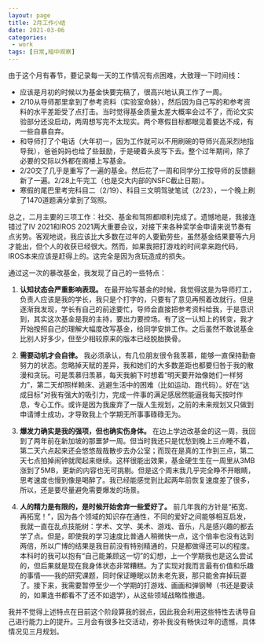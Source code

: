 ```yaml
---
layout: page
title: 2月工作小结
date: 2021-03-06
categories:
 - work
tags: [日常,暗中观察]
---
```


由于这个月有春节，要记录每一天的工作情况有点困难，大致理一下时间线：

- 应该是月初的时候以为基金快要完稿了，很高兴地认真工作了一周。
- 2/10从导师那里拿到了参考资料（实验室命脉），然后因为自己写的和参考资料的水平差距受了点打击。当时觉得基金质量太差大概率会过不了，而论文实验部分还没启动，两周想写完不太现实。两个寒假目标都眼见着要达不成，有一些自暴自弃。
- 和导师打了个电话（大年初一，因为工作就可以不用刷碗的导师兴高采烈地指导我），爸爸妈妈也给了些鼓励，于是硬着头皮写下去。整个过年期间，除了必要的交际以外都在阁楼上写基金。
- 2/20交了几乎是重写了一遍的基金。然后花了一周和同学分工按导师的反馈翻新了一遍。2/28上午完工（也是交大内部的NSFC截止日期）。
- 寒假的尾巴里考完科目二（2/19）、科目三文明驾驶笔试（2/23），一个晚上刷了1470道题满分拿到了驾照。

总之，二月主要的三项工作：社交、基金和驾照都顺利完成了。遗憾地是，我接连错过了IV 2021和IROS 2021两大重要会议，对接下来各种奖学金申请来说节奏有点劣势。客观地说，我应该比大多数在过年的人要勤劳些，虽然基金结果要等六月才能出，但个人的收获已经很大。然而，如果我把打游戏的时间拿来跑代码，IROS本来应该是赶得上的。这完全是因为贪玩造成的损失。

通过这一次的暴改基金，我发现了自己的一些特点：
1. **认知状态会严重影响表现。** 在最开始写基金的时候，我觉得这是为导师打工，负责人应该是我的学长，我只是个打字的，只要有了意见再照着改就行。但是逐渐我发现，学长有自己的前途要忙，导师会直接把参考资料给我，于是意识到，其实这次基金是我的主持，要出力要控场。有了这一认知上的转变，我才开始按照自己的理解大幅度改写基金，给同学安排工作。之后虽然不敢说基金比别人好多少，但至少相较原来的版本已经脱胎换骨。

2. **需要动机才会自律。** 我必须承认，有几位朋友很令我羡慕，能够一直保持勤奋努力的状态。忽略掉天赋的差异，我和她们的大多数差距也都要归咎于我的散漫和贪玩。可是羡慕归羡慕，每天我躺下时想着“明天要开始像她们一样努力”，第二天却照样赖床、逃避生活中的困难（比如运动、跑代码）。好在“达成目标”对我有强大的吸引力，完成一件事的满足感居然能逼我每天按时作息，专心工作。或许是因为我废弃了一版人生规划，之前的未来规划又只做到申请博士成功，才导致我上个学期无所事事碌碌无为。

3. **爆发力确实是我的强项，但也确实伤身体。** 在边上学边改基金的这一周，我回到了两年前在新加坡的那噩梦一周。但当时我还只是忧愁到晚上三点睡不着，第二天六点起来还会悠悠哉哉散步去办公室；而现在是真的工作到三点，第二天七点拍掉闹钟就爬起来继续。这样很能出效果，基金硬生生在一周里从3MB涨到了5MB，更新的内容也无可挑剔。但是这个周末我几乎完全睁不开眼睛，思考速度也慢到像是喝醉了。我已经能感觉到比起两年前恢复速度差了很多，所以，还是要尽量避免需要爆发的场景。

4. **人的精力是有限的，是时候开始舍弃一些爱好了。** 前几年我的方针是“拓宽、再拓宽！”，因为各个领域的知识存在通性，不同的爱好之间能够相互启发，我就一直在乱点技能树：学术、文学、美术、游戏、音乐，凡是感兴趣的都去学了点。但是，即使我的学习速度比普通人稍微快一点，这个倍率也没有达到两倍，所以广博的结果是我目前没有特别精通的，只是都做得还可以的程度。本科时的我可以抱有“自己能兼顾这一切”的幻想，上一个学期我也是这么尝试的，但后果就是现在我身体状态非常糟糕。为了实现对我而言最有价值和乐趣的事情——我的研究课题，同时保证睡眠以防未老先衰，那只能舍弃掉玩耍了。接下来，我需要暂停至少一个学期的打游戏、画画和弹钢琴（书还是要读的，如果连书都看不了还不如退学），从这些领域战略性撤退。

我并不觉得上述特点在目前这个阶段算我的弱点，因此我会利用这些特性去诱导自己进行能力上的提升。三月会有很多社交活动，弥补我没有畅快过年的遗憾，具体情况见三月规划。